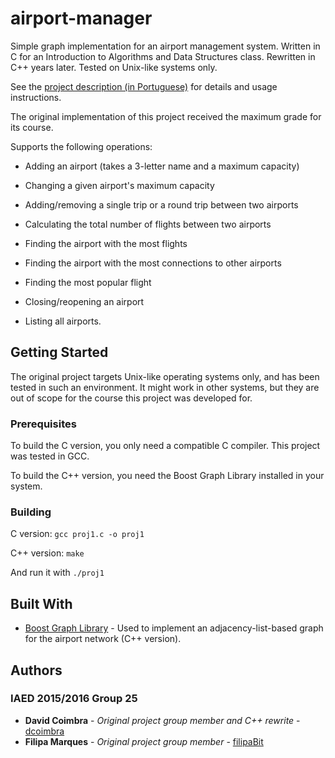 # airport-manager

Simple graph implementation for an airport management system. 
Written in C for an Introduction to Algorithms and Data Structures class. Rewritten in C++ years later. 
Tested on Unix-like systems only.

See the [project description (in Portuguese)](https://github.com/HiveMindize/airport-graph/blob/master/P1-v1.3.pdf) for details and usage instructions.

The original implementation of this project received the maximum grade for its course.

Supports the following operations:

* Adding an airport (takes a 3-letter name and a maximum capacity)

* Changing a given airport's maximum capacity

* Adding/removing a single trip or a round trip between two airports

* Calculating the total number of flights between two airports

* Finding the airport with the most flights

* Finding the airport with the most connections to other airports

* Finding the most popular flight

* Closing/reopening an airport

* Listing all airports.

## Getting Started

The original project targets Unix-like operating systems only, and has been tested in such an environment.
It might work in other systems, but they are out of scope for the course this project was developed for.

### Prerequisites

To build the C version, you only need a compatible C compiler. This project was tested in GCC.

To build the C++ version, you need the Boost Graph Library installed in your system.

### Building

C version: `gcc proj1.c -o proj1`

C++ version: `make`

And run it with `./proj1`

## Built With

* [Boost Graph Library](https://www.boost.org/doc/libs/1_66_0/libs/graph/doc/index.html) - Used to implement an adjacency-list-based graph for the airport network (C++ version).

## Authors

### IAED 2015/2016 Group 25

* **David Coimbra** - *Original project group member and C++ rewrite* - [dcoimbra](https://github.com/dcoimbra)
* **Filipa Marques** - *Original project group member* - [filipaBit](https://github.com/filipaBit)
